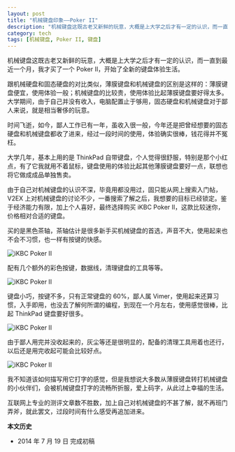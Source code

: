 ```yaml
---
layout: post
title: "机械键盘印象——Poker II"
description: "机械键盘这既古老又新鲜的玩意，大概是上大学之后才有一定的认识，而一直到最近一个月，我才买了一个 Poker II，开始了全新的键盘体验生活。"
category: tech
tags: [机械键盘, Poker II, 键盘]
---
```


机械键盘这既古老又新鲜的玩意，大概是上大学之后才有一定的认识，而一直到最近一个月，我才买了一个 Poker II，开始了全新的键盘体验生活。

跟机械硬盘和固态硬盘的对比类似，薄膜键盘和机械键盘的区别是这样的：薄膜键盘便宜，使用体验一般；机械键盘的比较贵，使用体验比起薄膜键盘要好得太多。大学期间，由于自己并没有收入，电脑配置止于够用，固态硬盘和机械键盘对于鄙人来说，就是相当奢侈的玩意。

时间飞逝，如今，鄙人工作已有一年，虽收入很一般，今年还是把曾经想要的固态硬盘和机械键盘都收了进来，经过一段时间的使用，体验确实很棒，钱花得并不冤枉。

大学几年，基本上用的是 ThinkPad 自带键盘，个人觉得很舒服，特别是那个小红点，有了它我就用不着鼠标，键盘使用的体验比起其他薄膜键盘要好一点，联想也将它做成成品单独售卖。

由于自己对机械键盘的认识不深，毕竟用都没用过，固只能从网上搜索入门帖，V2EX 上对机械键盘的讨论不少，一番搜索了解之后，我想要的目标已经锁定。鉴于经济能力有限，加上个人喜好，最终选择购买 iKBC Poker II，这款比较迷你，价格相对合适的键盘。

买的是黑色茶轴，茶轴估计是很多新手买机械键盘的首选，声音不大，使用起来也不会不习惯，也一样有按键的快感。

![iKBC Poker II]({{site.IMG_PATH}}/poker2-1.jpg)

配有几个额外的彩色按键，数据线，清理键盘的工具等等。

![iKBC Poker II]({{site.IMG_PATH}}/poker2-2.jpg)

键盘小巧，按键不多，只有正常键盘的 60%，鄙人属 Vimer，使用起来还算习惯，入手即用，也没去了解何所谓的编程，到现在一个月左右，使用感觉很棒，比起 ThinkPad 键盘要好很多。

![iKBC Poker II]({{site.IMG_PATH}}/poker2-3.jpg)

由于鄙人用完并没收起来的，灰尘等还是很明显的，配备的清理工具用着也还行，以后还是用完收起可能会比较好点。

![iKBC Poker II]({{site.IMG_PATH}}/poker2-4.jpg)

我不知道该如何描写用它打字的感觉，但是我想说大多数从薄膜键盘转打机械键盘的小伙伴们，会被机械键盘打字的流畅所折服，爱上码字，从此过上幸福的生活。

互联网上专业的测评文章数不胜数，加上自己对机械键盘的不甚了解，就不再班门弄斧，就此罢文，过段时间有什么感受再追加进来。

**本文历史**

* 2014 年 7 月 19 日 完成初稿
